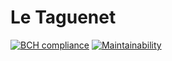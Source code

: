 # Le Taguenet

[![BCH compliance](https://bettercodehub.com/edge/badge/ChrisRast/Le-Taguenet?branch=develop)](https://bettercodehub.com/)
[![Maintainability](https://api.codeclimate.com/v1/badges/eb7391ca09907a5fe3e4/maintainability)](https://codeclimate.com/github/ChrisRast/Le-Taguenet/maintainability)
